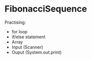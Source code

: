 # FibonacciSequence

Practising:
- for loop
- if/else statement
- Array
- Input (Scanner)
- Ouput (System.out.print)
